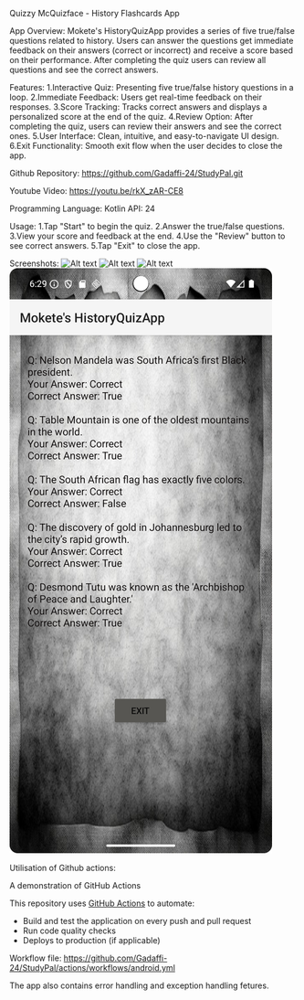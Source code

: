 Quizzy McQuizface - History Flashcards App

App Overview:
Mokete's HistoryQuizApp provides a series of five true/false questions related to history. Users can answer the questions get immediate feedback on their answers (correct or incorrect) and receive a score based on their performance. After completing the quiz users can review all questions and see the correct answers.


Features:
1.Interactive Quiz: Presenting five true/false history questions in a loop.
2.Immediate Feedback: Users get real-time feedback on their responses.
3.Score Tracking: Tracks correct answers and displays a personalized score at the end of the quiz.
4.Review Option: After completing the quiz, users can review their answers and see the correct ones.
5.User Interface: Clean, intuitive, and easy-to-navigate UI design.
6.Exit Functionality: Smooth exit flow when the user decides to close the app.

Github Repository:
https://github.com/Gadaffi-24/StudyPal.git

Youtube Video:
https://youtu.be/rkX_zAR-CE8

Programming Language: Kotlin
API: 24

Usage:
1.Tap "Start" to begin the quiz.
2.Answer the true/false questions.
3.View your score and feedback at the end.
4.Use the "Review" button to see correct answers.
5.Tap "Exit" to close the app.

Screenshots:
![Alt text](<welcome page.png>)
![Alt text](Flashcard_page.png)
![Alt text](Score_page.png)
![Alt text](Review_page.png)

Utilisation of Github actions:

A demonstration of GitHub Actions

This repository uses [GitHub Actions](https://github.com/Gadaffi-24/StudyPal/actions) to automate:
- Build and test the application on every push and pull request
- Run code quality checks
- Deploys to production (if applicable)

Workflow file:
https://github.com/Gadaffi-24/StudyPal/actions/workflows/android.yml

The app also contains error handling and exception handling fetures.